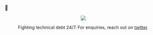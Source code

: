 ### 👋
<p align='center'>
<img src="https://github.com/jpza/jpza/java.svg"/>
</p>

<p align='center'>Fighting technical debt 24/7. For enquiries, reach out on <a href="https://twitter.com/jpottsnyc">twitter</a>.</p>

<!--
**jpza/jpza** is a ✨ _special_ ✨ repository because its `README.md` (this file) appears on your GitHub profile.

Here are some ideas to get you started:

- 🔭 I’m currently working on ...
- 🌱 I’m currently learning ...
- 👯 I’m looking to collaborate on ...
- 🤔 I’m looking for help with ...
- 💬 Ask me about ...
- 📫 How to reach me: ...
- 😄 Pronouns: ...
- ⚡ Fun fact: ...
-->
